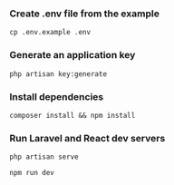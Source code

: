 ### Create .env file from the example
```
cp .env.example .env
```

### Generate an application key
```
php artisan key:generate
```

### Install dependencies
```
composer install && npm install
```

### Run Laravel and React dev servers
```
php artisan serve
```
```
npm run dev
```
